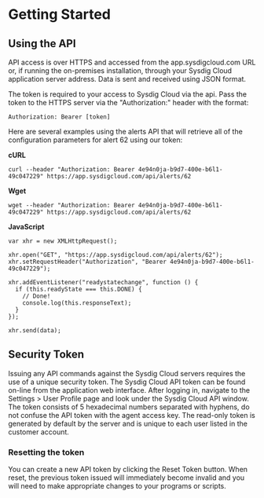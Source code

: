 # Getting Started

## Using the API

API access is over HTTPS and accessed from the app.sysdigcloud.com URL or, if running the on-premises installation, through your Sysdig Cloud application server address. Data is sent and received using JSON format.

The token is required to your access to Sysdig Cloud via the api. Pass the token to the HTTPS server via the "Authorization:" header with the format:

```
Authorization: Bearer [token]
```

Here are several examples using the alerts API that will retrieve all of the configuration parameters for alert 62 using our token:

**cURL**

```
curl --header "Authorization: Bearer 4e94n0ja-b9d7-400e-b6l1-49c047229" https://app.sysdigcloud.com/api/alerts/62
```
 
**Wget**

```
wget --header "Authorization: Bearer 4e94n0ja-b9d7-400e-b6l1-49c047229" https://app.sysdigcloud.com/api/alerts/62
```

**JavaScript**

```
var xhr = new XMLHttpRequest();

xhr.open("GET", "https://app.sysdigcloud.com/api/alerts/62");
xhr.setRequestHeader("Authorization", "Bearer 4e94n0ja-b9d7-400e-b6l1-49c047229");

xhr.addEventListener("readystatechange", function () {
  if (this.readyState === this.DONE) {
    // Done!
    console.log(this.responseText);
  }
});

xhr.send(data);
```

## Security Token

Issuing any API commands against the Sysdig Cloud servers requires the use of a unique security token. The Sysdig Cloud API token can be found on-line from the application web interface. After logging in, navigate to the Settings > User Profile page and look under the Sysdig Cloud API window. The token consists of 5 hexadecimal numbers separated with hyphens, do not confuse the API token with the agent access key. The read-only token is generated by default by the server and is unique to each user listed in the customer account.

### Resetting the token

You can create a new API token by clicking the Reset Token button. When reset, the previous token issued will immediately become invalid and you will need to make appropriate changes to your programs or scripts.